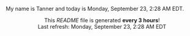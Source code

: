 My name is Tanner and today is Monday, September 23, 2:28 AM EDT.

<p align="center">This <i>README</i> file is generated <b>every 3 hours</b>!</br>Last refresh: Monday, September 23, 2:28 AM EDT<br /></p>
